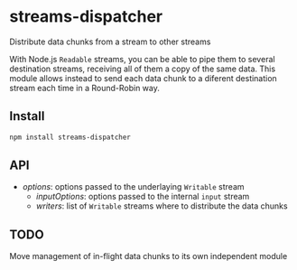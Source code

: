 # streams-dispatcher

Distribute data chunks from a stream to other streams

With Node.js `Readable` streams, you can be able to pipe them to several
destination streams, receiving all of them a copy of the same data. This module
allows instead to send each data chunk to a diferent destination stream each
time in a Round-Robin way.

## Install

```sh
npm install streams-dispatcher
```

## API

- *options*: options passed to the underlaying `Writable` stream
  - *inputOptions*: options passed to the internal `input` stream
  - *writers*: list of `Writable` streams where to distribute the data chunks

## TODO

Move management of in-flight data chunks to its own independent module
